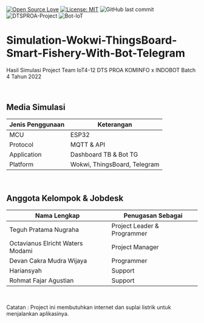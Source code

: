 [![Open Source Love](https://badges.frapsoft.com/os/v1/open-source.svg?style=flat)](https://github.com/ellerbrock/open-source-badges/)
[![License: MIT](https://img.shields.io/badge/License-MIT-green.svg)](https://opensource.org/licenses/MIT)
![GitHub last commit](https://img.shields.io/github/last-commit/devancakra/Simulation-Wokwi-ThingsBoard-Smart-Fishery-With-Bot-Telegram)
![DTSPROA-Project](https://img.shields.io/badge/DTS%20PROA%2dProject-light.svg?style=flat&logo=arduino&logoColor=white&color=008B8B)
![Bot-IoT](https://img.shields.io/badge/Based-IoT-%2DCTBot-light.svg?style=flat&color=008B8B)

# Simulation-Wokwi-ThingsBoard-Smart-Fishery-With-Bot-Telegram
Hasil Simulasi Project Team IoT4-12 DTS PROA KOMINFO x INDOBOT Batch 4 Tahun 2022

<br>

## Media Simulasi
| Jenis Penggunaan | Keterangan |
| --- | --- |
| MCU | ESP32 |
| Protocol | MQTT & API |
| Application | Dashboard TB & Bot TG |
| Platform | Wokwi, ThingsBoard, Telegram |

<br>

## Anggota Kelompok & Jobdesk
| Nama Lengkap | Penugasan Sebagai |
| --- | --- |
| Teguh Pratama Nugraha | Project Leader & Programmer |
| Octavianus Elricht Waters Modami | Project Manager |
| Devan Cakra Mudra Wijaya | Programmer |
| Hariansyah | Support |
| Rohmat Fajar Agustian | Support |

<br>

Catatan : Project ini membutuhkan internet dan suplai listrik untuk menjalankan aplikasinya.<br>
